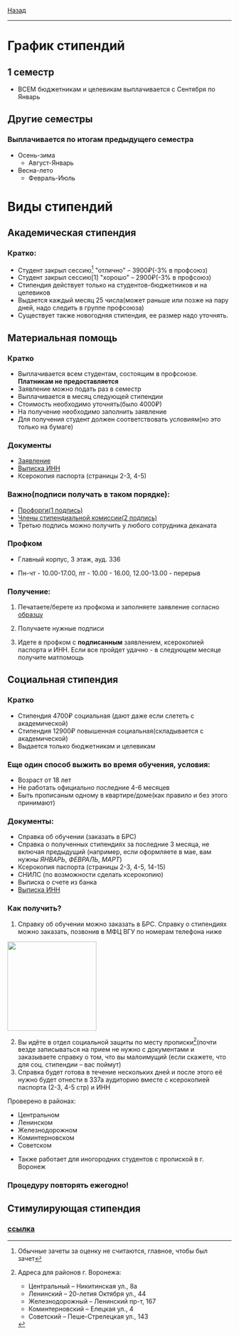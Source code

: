 [Назад](../README.md)
***
# График стипендий
## 1 семестр
+ ВСЕМ бюджетникам и целевикам выплачивается с Сентября по Январь
## Другие семестры
### Выплачивается по итогам предыдущего семестра
+ Осень-зима
  + Август-Январь
+ Весна-лето
  + Февраль-Июль
# Виды стипендий

## Академическая стипендия
### Кратко:
+ Студент закрыл сессию[^1] "отлично" – 3900₽(-3% в профсоюз)
+ Студент закрыл сессию[1] "хорошо" – 2900₽(-3% в профсоюз)
+ Стипендия действует только на студентов-бюджетников и на целевиков
+ Выдается каждый месяц 25 числа(может раньше или позже на пару дней, надо следить в группе профсоюза)
+ Существует также новогодняя стипендия, ее размер надо уточнять.

[^1]: Обычные зачеты за оценку не считаются, главное, чтобы был зачет

## Материальная помощь
### Кратко
+ Выплачивается всем студентам, состоящим в профсоюзе. **Платникам не предоставляется**
+ Заявление можно подать раз в семестр
+ Выплачивается в месяц следующей стипендии
+ Стоимость необходимо уточнять(было 4000₽)
+ На получение необходимо заполнить заявление
+ Для получения студент должен соответствовать условиям(но это только на бумаге)

### Документы
+ [Заявление](https://vk.com/doc-8129237_688157145)
+ [Выписка ИНН](https://service.nalog.ru/inn.do)
+ Ксерокопия паспорта (страницы 2-3, 4-5)

### Важно(подписи получать в таком порядке):
+ [Профорги(1 подпись)](https://vk.com/page-43140829_54178092)
+ [Члены стипендиальной комиссии(2 подпись)](https://vk.com/page-43140829_54178124)
+ Третью подпись можно получить у любого сотрудника деканата

### Профком
 + Главный корпус, 3 этаж, ауд. 336

 + Пн-чт - 10.00-17.00, пт - 10.00 - 16.00, 12.00-13.00 - перерыв
  
### Получение:
1. Печатаете/берете из профкома и заполняете заявление согласно [образцу](https://github.com/user-attachments/assets/6e4480c6-c888-42f3-903c-f067c2e82ec1)

2. Получаете нужные подписи
3. Идете в профком с **подписанным** заявлением, ксерокопией паспорта и ИНН. Если все пройдет удачно - в следующем месяце получите матпомощь

## Социальная стипендия
### Кратко
+ Стипендия 4700₽ социальная (дают даже если слететь с академической)
+ Стипендия 12900₽ повышенная социальная(складывается с академической)
+ Выдается только бюджетникам и целевикам

### Еще один способ выжить во время обучения, условия:
+ Возраст от 18 лет
+ Не работать официально последние 4-6 месяцев 
+ Быть прописаным одному в квартире/доме(как правило и без этого принимают)

### Документы:
+ Справка об обучении (заказать в БРС)
+ Справка о полученных стипендиях за последние 3 месяца, не включая предыдущий (например, если оформляете в мае, вам нужны *ЯНВАРЬ*, *ФЕВРАЛЬ*, *МАРТ*)
+ Ксерокопия паспорта (страницы 2-3, 4-5, 14-15)
+ СНИЛС (по возможности сделать ксерокопию)
+ Выписка о счете из банка
+ [Выписка ИНН](https://service.nalog.ru/inn.do)

### Как получить?
1. Справку об обучении можно заказать в БРС. Справку о стипендиях можно заказать, позвонив в МФЦ ВГУ по номерам телефона ниже

<img height=200 src="https://github.com/user-attachments/assets/f7bc792d-7c3f-489e-abc9-3460e0d9d6a9">

2. Вы идёте в отдел социальной защиты по месту прописки[^2](почти везде записываться на прием не нужно с документами и заказываете справку о том, что вы малоимущий (если скажете, что для соц. стипендии – вас поймут)
3. Справка будет готова в течение нескольких дней и после этого её нужно будет отнести в 337а аудиторию вместе с ксерокопией паспорта (2-3, 4-5 стр) и ИНН

Проверено в районах:

* Центральном
* Ленинском
* Железнодорожном
* Коминтерновском
* Советском

[^2]: Адреса для районов г. Воронежа:
    * Центральный – Никитинская ул., 8а
    * Ленинский – 20-летия Октября ул., 44
    * Железнодорожный – Ленинский пр-т, 167
    * Коминтерновский – Елецкая ул., 4
    * Советский – Пеше-Стрелецкая ул., 143
  
- Также работает для иногородних студентов с пропиской в г. Воронеж

### **Процедуру повторять ежегодно!**

## Стимулирующая стипендия
### [ссылка](https://vk.com/@cs_vsu-stipendiya)
